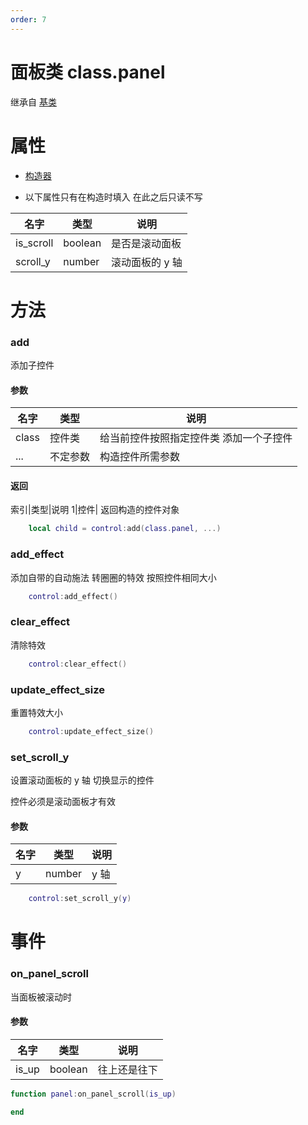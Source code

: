```yaml
---
order: 7
---
```


# 面板类 class.panel

继承自 [基类](/Script/界面/基类.md)

# 属性

- [构造器](/Script/界面/构造器.md)

- 以下属性只有在构造时填入 在此之后只读不写

| 名字      | 类型    | 说明            |
| --------- | ------- | --------------- |
| is_scroll | boolean | 是否是滚动面板  |
| scroll_y  | number  | 滚动面板的 y 轴 |

# 方法

### add

添加子控件

#### 参数

| 名字  | 类型     | 说明                                    |
| ----- | -------- | --------------------------------------- |
| class | 控件类   | 给当前控件按照指定控件类 添加一个子控件 |
| ...   | 不定参数 | 构造控件所需参数                        |

#### 返回

索引|类型|说明
1|控件| 返回构造的控件对象

```lua
    local child = control:add(class.panel, ...)
```

### add_effect

添加自带的自动施法 转圈圈的特效 按照控件相同大小

```lua
    control:add_effect()
```

### clear_effect

清除特效

```lua
    control:clear_effect()
```

### update_effect_size

重置特效大小

```lua
    control:update_effect_size()
```

### set_scroll_y

设置滚动面板的 y 轴 切换显示的控件

控件必须是滚动面板才有效

#### 参数

| 名字 | 类型   | 说明 |
| ---- | ------ | ---- |
| y    | number | y 轴 |

```lua
    control:set_scroll_y(y)
```

# 事件

### on_panel_scroll

当面板被滚动时

#### 参数

| 名字  | 类型    | 说明         |
| ----- | ------- | ------------ |
| is_up | boolean | 往上还是往下 |

```lua
function panel:on_panel_scroll(is_up)

end
```
